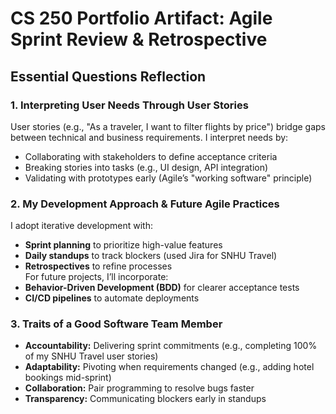 # CS 250 Portfolio Artifact: Agile Sprint Review & Retrospective  

## **Essential Questions Reflection**  

### 1. Interpreting User Needs Through User Stories  
User stories (e.g., "As a traveler, I want to filter flights by price") bridge gaps between technical and business requirements. I interpret needs by:  
- Collaborating with stakeholders to define acceptance criteria  
- Breaking stories into tasks (e.g., UI design, API integration)  
- Validating with prototypes early (Agile’s "working software" principle)  

### 2. My Development Approach & Future Agile Practices  
I adopt iterative development with:  
- **Sprint planning** to prioritize high-value features  
- **Daily standups** to track blockers (used Jira for SNHU Travel)  
- **Retrospectives** to refine processes  
For future projects, I’ll incorporate:  
- **Behavior-Driven Development (BDD)** for clearer acceptance tests  
- **CI/CD pipelines** to automate deployments  

### 3. Traits of a Good Software Team Member  
- **Accountability:** Delivering sprint commitments (e.g., completing 100% of my SNHU Travel user stories)  
- **Adaptability:** Pivoting when requirements changed (e.g., adding hotel bookings mid-sprint)  
- **Collaboration:** Pair programming to resolve bugs faster  
- **Transparency:** Communicating blockers early in standups
